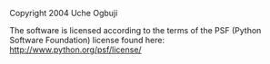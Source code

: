 Copyright 2004 Uche Ogbuji

The software is licensed according to the terms of the PSF (Python Software Foundation) license found here: http://www.python.org/psf/license/